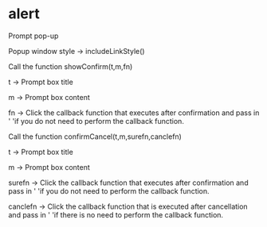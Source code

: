 # alert
Prompt pop-up

Popup window style ->   includeLinkStyle()


Call the function showConfirm(t,m,fn)

t -> Prompt box title

m -> Prompt box content

fn -> Click the callback function that executes after confirmation and pass in ' 'if you do not need to perform the callback function.



Call the function confirmCancel(t,m,surefn,canclefn)

t -> Prompt box title

m -> Prompt box content

surefn -> Click the callback function that executes after confirmation and pass in ' 'if you do not need to perform the callback function.


canclefn -> Click the callback function that is executed after cancellation and pass in ' 'if there is no need to perform the callback function.
